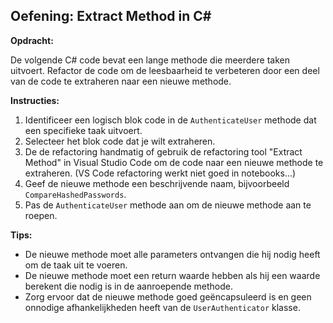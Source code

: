 ﻿## Oefening: Extract Method in C#

**Opdracht:**

De volgende C# code bevat een lange methode die meerdere taken uitvoert. Refactor de code om de leesbaarheid te verbeteren door een deel van de code te extraheren naar een nieuwe methode.


**Instructies:**

1. Identificeer een logisch blok code in de `AuthenticateUser` methode dat een specifieke taak uitvoert.
2. Selecteer het blok code dat je wilt extraheren.
3. De de refactoring handmatig of gebruik de refactoring tool "Extract Method" in Visual Studio Code om de code naar een nieuwe methode te extraheren. (VS Code refactoring werkt niet goed in notebooks...)
4. Geef de nieuwe methode een beschrijvende naam, bijvoorbeeld `CompareHashedPasswords`.
5. Pas de `AuthenticateUser` methode aan om de nieuwe methode aan te roepen.

**Tips:**

* De nieuwe methode moet alle parameters ontvangen die hij nodig heeft om de taak uit te voeren.
* De nieuwe methode moet een return waarde hebben als hij een waarde berekent die nodig is in de aanroepende methode.
* Zorg ervoor dat de nieuwe methode goed geëncapsuleerd is en geen onnodige afhankelijkheden heeft van de `UserAuthenticator` klasse.

